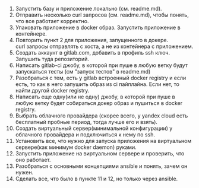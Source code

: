 1. Запустить базу и приложение локально (см. readme.md).
2. Отправить несколько curl запросов (см. readme.md), чтобы понять, что все работает корректно.
3. Упаковать приложение в docker образ. Запустить приложение в контейнере.
4. Повторить пункт 2 для приложения, запущенного в докере.\
curl запросы отправлять с хоста, а не из контейнера с приложением.
5. Создать аккаунт в gitlab.com, добавить в профиль ssh ключ. Запушить туда репозиторий.
6. Написать gitlab-ci джобу, в которой при пуше в любую ветку будут запускаться тесты (см "запуск тестов" в readme.md)
7. Разобраться с тем, есть у gitlab встроенный docker registry и если есть, то как в него запушить образ из ci пайплайна. Если нет, то найти другой docker registry.
8. Написать еще одну(или не одну) джобу, в которой при пуше в любую ветку будет собираться докер образ и пушиться в docker registry.
9. Выбрать облачного провайдера (скорее всего, у yandex cloud есть бесплатный пробные период, тогда лучше его и взять).
10. Создать виртуальный сервер(минимальной конфигурации) у облачного провайдера и подключиться к нему по ssh.
11. Установить все, что нужно для запуска приложения на виртуальном сервере(как минимум docker daemon) руками.
12. Запустить приложение на виртуальном сервере и проверить, что оно работает.
13. Разобраться с основными концепциями ansible и понять, зачем он нужен.
14. Сделать все, что было в пункте 11 и 12, но только через ansible. 